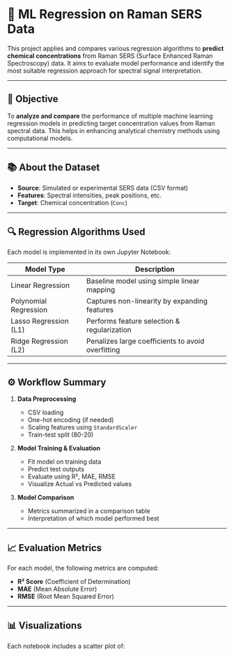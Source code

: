 # 🧪 ML Regression on Raman SERS Data

This project applies and compares various regression algorithms to **predict chemical concentrations** from Raman SERS (Surface Enhanced Raman Spectroscopy) data. It aims to evaluate model performance and identify the most suitable regression approach for spectral signal interpretation.

---

## 📌 Objective

To **analyze and compare** the performance of multiple machine learning regression models in predicting target concentration values from Raman spectral data. This helps in enhancing analytical chemistry methods using computational models.

---

## 📚 About the Dataset

- **Source**: Simulated or experimental SERS data (CSV format)
- **Features**: Spectral intensities, peak positions, etc.
- **Target**: Chemical concentration (`Conc`)

---

## 🔍 Regression Algorithms Used

Each model is implemented in its own Jupyter Notebook:

| Model Type         | Description                                |
|--------------------|--------------------------------------------|
| Linear Regression  | Baseline model using simple linear mapping |
| Polynomial Regression | Captures non-linearity by expanding features |
| Lasso Regression (L1) | Performs feature selection & regularization |
| Ridge Regression (L2) | Penalizes large coefficients to avoid overfitting |

---

## ⚙️ Workflow Summary

1. **Data Preprocessing**
   - CSV loading
   - One-hot encoding (if needed)
   - Scaling features using `StandardScaler`
   - Train-test split (80-20)

2. **Model Training & Evaluation**
   - Fit model on training data
   - Predict test outputs
   - Evaluate using R², MAE, RMSE
   - Visualize Actual vs Predicted values

3. **Model Comparison**
   - Metrics summarized in a comparison table
   - Interpretation of which model performed best

---

## 📈 Evaluation Metrics

For each model, the following metrics are computed:

- **R² Score** (Coefficient of Determination)
- **MAE** (Mean Absolute Error)
- **RMSE** (Root Mean Squared Error)

---

## 📊 Visualizations

Each notebook includes a scatter plot of:
